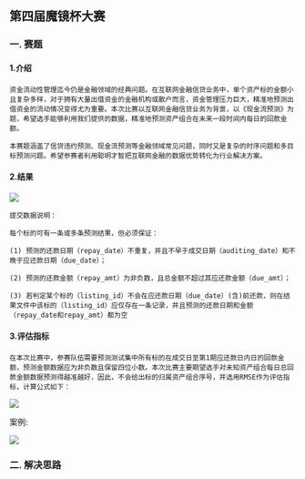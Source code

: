 ## 第四届魔镜杯大赛
### 一. 赛题

#### 1.介绍

```
资金流动性管理迄今仍是金融领域的经典问题。在互联网金融信贷业务中，单个资产标的金额小且复杂多样，对于拥有大量出借资金的金融机构或散户而言，资金管理压力巨大，精准地预测出借资金的流动情况变得尤为重要。本次比赛以互联网金融信贷业务为背景，以《现金流预测》为题，希望选手能够利用我们提供的数据，精准地预测资产组合在未来一段时间内每日的回款金额。

本赛题涵盖了信贷违约预测、现金流预测等金融领域常见问题，同时又是复杂的时序问题和多目标预测问题。希望参赛者利用聪明才智把互联网金融的数据优势转化为行业解决方案。
```

#### 2.结果

![](https://aifile.ppdai.com/bf5d80cd83b5448f8193e53fbe5429ec..png)

```
提交数据说明：

每个标的可有一条或多条预测结果，但必须保证：

(1) 预测的还款日期（repay_date）不重复，并且不早于成交日期（auditing_date）和不晚于应还款日期（due_date）；

(2) 预测的还款金额（repay_amt）为非负数，且总金额不超过其应还款金额（due_amt）；

(3) 若判定某个标的（listing_id）不会在应还款日期（due_date）(含)前还款，则在结果文件中该标的（listing_id）应仅存在一条记录，并且预测的还款日期和金额（repay_date和repay_amt）都为空
```

#### 3.评估指标

```
在本次比赛中，参赛队伍需要预测测试集中所有标的在成交日至第1期应还款日内日的回款金额，预测金额数据应为非负数且保留四位小数。本次比赛主要期望选手对未知资产组合每日总回款金额数据预测得越准越好，因此，不会给出标的归属资产组合序号，并选用RMSE作为评估指标，计算公式如下：
```

![](https://aifile.ppdai.com/db57926066ed44e783dbe7e9a2565144..png)

案例:

![](https://aifile.ppdai.com/88e7c7203f444815ab950125a0304c44..png)

### 二. 解决思路

